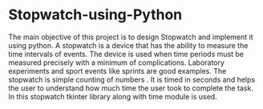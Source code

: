# Stopwatch-using-Python
 The main objective of this project is to design Stopwatch and implement it using python. A stopwatch is a device that has the ability to measure the time intervals of events. The device is used when time periods must be measured precisely with a minimum of complications. Laboratory experiments and sport events like sprints are good examples. The stopwatch is simple   counting of numbers . It is timed in seconds and helps the user to understand how much time the user took to complete the task. In this stopwatch tkinter library along with time module is used. 
